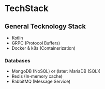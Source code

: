 # TechStack

## General Tecknology Stack

- Kotlin
- GRPC (Protocol Buffers)
- Docker & k8s (Containerization)


### Databases
- MongoDB (NoSQL) or (later: MariaDB (SQL))
- Redis (In-memory cache)
- RabbitMQ (Message Service)